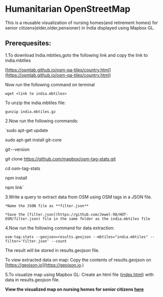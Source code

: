 # Humanitarian OpenStreetMap

This is a reusable visualization of nursing homes(and retirement homes) for senior citizens(elder,older,pensioner) in India displayed using Mapbox GL.

## Prerequesites:

1.To download India.mbtiles,goto the following link and copy the link to india.mbtlies

 [https://osmlab.github.io/osm-qa-tiles/country.html](https://osmlab.github.io/osm-qa-tiles/country.html)

 Now run the following command on terminal

 `wget <link to india.mbtiles>`

 To unzip the india.mbtiles file:

 `gunzip india.mbtiles.gz`

2.Now run the following commands:

`sudo apt-get update

 sudo apt-get install git-core
 
 git --version
 
 git clone https://github.com/mapbox/osm-tag-stats.git

 cd osm-tag-stats

 <sudo> npm install

 <sudo> npm link`

3.Write a query to extract data from OSM using OSM tags in a JSON file.

    *Name the JSON file as **filter.json**
    
    *Save the [filter.json](https://github.com/Jewel-98/HOT-OSM/filter.json) file in the same folder as the india.mbtiles file
    
4.Now run the following command for data extraction:

 `osm-tag-stats --geojson=results.geojson --mbtiles="india.mbtiles" --filter='filter.json' --count`

 The result will be stored in results.geojson file.

 To view extracted data on map:
 Copy the contents of results.geojson on [https://geojson.io](https://geojson.io.)

5.To visualize map using Mapbox GL:
  Create an html file ([index.html](https://github.com/Jewel-98/HOT-OSM/index.html)) with data in results.geojson file.
  
 **View the visualized map on nursing homes for senior citizens [here](https://jewel-98.github.io/)**






